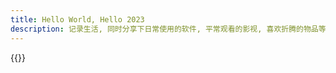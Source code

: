 ```yaml
---
title: Hello World, Hello 2023
description: 记录生活, 同时分享下日常使用的软件, 平常观看的影视, 喜欢折腾的物品等~~
---
```

{{<memos>}}